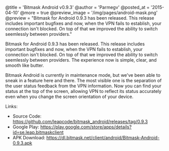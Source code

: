 @title = 'Bitmask Android v0.9.3'
@author = 'Parmegv'
@posted_at = '2015-04-10'
@more = true
@preview_image = '/img/pages/android-mask.png'
@preview = "Bitmask for Android 0.9.3 has been released. This release includes important bugfixes and now, when the VPN fails to establish, your connection isn't blocked. On top of that we improved the ability to switch seemlessly between providers."

Bitmask for Android 0.9.3 has been released. This release includes important bugfixes and now, when the VPN fails to establish, your connection isn't blocked. On top of that we improved the ability to switch seemlessly between providers. The experience now is simple, clear, and smooth like butter.

Bitmask Android is currently in maintenance mode, but we've been able to sneak in a feature here and there. The most visible one is the separation of the user status feedback from the VPN information. Now you can find your status at the top of the screen, allowing VPN to reflect its status accurately even when you change the screen orientation of your device.

Links:

* Source Code: https://github.com/leapcode/bitmask_android/releases/tag/0.9.3
* Google Play: https://play.google.com/store/apps/details?id=se.leap.bitmaskclient
* APK Download: https://dl.bitmask.net/client/android/Bitmask-Android-0.9.3.apk
